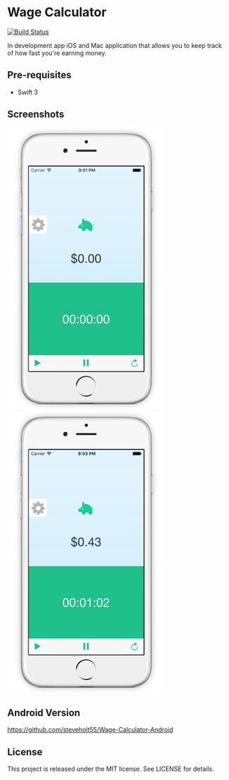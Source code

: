 # Wage Calculator

[![Build Status](https://travis-ci.org/steveholt55/Wage-Calculator-Swift.svg)](https://travis-ci.org/steveholt55/Wage-Calculator-Swift)

In development app iOS and Mac application that allows you to keep track of how fast you're earning money.

Pre-requisites
--------------
- Swift 3

Screenshots
-----------

![Phone](screenshots/wage-1.png "Screen 1")
![Phone](screenshots/wage-2.png "Screen 2")

Android Version
--------------
https://github.com/steveholt55/Wage-Calculator-Android

License
---------------
This project is released under the MIT license. See LICENSE for details.
